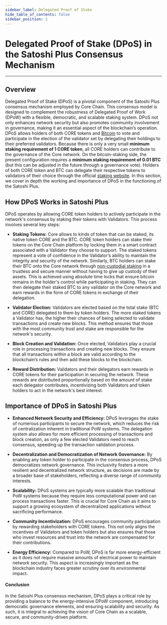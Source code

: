 ```yaml
---
sidebar_label: Delegated Proof of Stake
hide_table_of_contents: false
sidebar_position: 2
---
```


# Delegated Proof of Stake (DPoS) in the Satoshi Plus Consensus Mechanism
---

## Overview
Delegated Proof of Stake (DPoS) is a pivotal component of the Satoshi Plus consensus mechanism employed by Core Chain. This consensus model is designed to complement the robustness of Delegated Proof of Work (DPoW) with a flexible, democratic, and scalable staking system. DPoS not only enhances network security but also promotes community involvement in governance, making it an essential aspect of the blockchain’s operation. 
DPoS allows holders of both CORE tokens and [Bitcoin](../../products/btc-staking/overview.md) to vote and participate in the election of the validator set by delegating their holdings to their preferred validators. Because there is only a very small **minimum staking requirement of 1 CORE token**, all CORE holders can contribute to the governance of the Core network. On the bitcoin-staking side, the present configuration requires a **minimum staking requirement of 0.01 BTC** (but this can be adjusted in the future through a governance vote). Holders of both CORE token and BTC can delegate their respective tokens to validators of their choice through the official [staking website](https://stake.coredao.org/). In this section, we cover in depth the working and importance of DPoS in the functioning of the Satoshi Plus.

## How DPoS Works in Satoshi Plus
DPoS operates by allowing CORE token holders to actively participate in the network's consensus by staking their tokens with Validators. This process involves several key steps:

* **Staking Tokens:** Core allows to kinds of token that can be staked, its native token CORE and the BTC. CORE token holders can stake their tokens on the Core Chain platform by locking them in a smart contract associated with a Validator they choose to support. The staked tokens represent a vote of confidence in the Validator’s ability to maintain the integrity and security of the network. Similarly, BTC holders can stake their BTC onto the Core network through [non-custodial staking](../../products/btc-staking/overview.md) in a trustless and secure manner without having to give up custody of their assets. This is achieved using absolute time locks that ensure bitcoin remains in the holder's control while participating in staking. They can then delegate their staked BTC to any validator on the Core network and earn rewards in the form of CORE tokens in exchange of their delegation.

* **Validator Election:** Validators are elected based on the total stake (BTC and CORE) delegated to them by token holders. The more staked tokens a Validator has, the higher their chances of being selected to validate transactions and create new blocks. This method ensures that those with the most community trust and stake are responsible for the network's security.

* **Block Creation and Validation:** Once elected, Validators play a crucial role in processing transactions and creating new blocks. They ensure that all transactions within a block are valid according to the blockchain’s rules and then add these blocks to the blockchain.

* **Reward Distribution:** Validators and their delegators earn rewards in CORE tokens for their participation in securing the network. These rewards are distributed proportionally based on the amount of stake each delegator contributes, incentivizing both Validators and token holders to act in the network's best interest.

## Importance of DPoS in Satoshi Plus
* **Enhanced Network Security and Efficiency:** DPoS leverages the stake of numerous participants to secure the network, which reduces the risk of centralization inherent in traditional PoW systems. The delegation system also allows for more efficient processing of transactions and block creation, as only a few elected Validators need to reach consensus, speeding up the transaction validation process.

* **Decentralization and Democratization of Network Governance:** By enabling any token holder to participate in the consensus process, DPoS democratizes network governance. This inclusivity fosters a more resilient and decentralized network structure, as decisions are made by a broader base of stakeholders, reflecting a diverse range of community interests.

* **Scalability:** DPoS systems are typically more scalable than traditional PoW systems because they require less computational power and can process transactions faster. This is crucial for Core Chain as it aims to support a growing ecosystem of decentralized applications without sacrificing performance.

* **Community Incentivization:** DPoS encourages community participation by rewarding stakeholders with CORE tokens. This not only aligns the incentives of Validators and token holders but also ensures that those who invest resources and trust into the network are compensated for their contributions.

* **Energy Efficiency:** Compared to PoW, DPoS is far more energy-efficient as it does not require massive amounts of electrical power to maintain network security. This aspect is increasingly important as the blockchain industry faces greater scrutiny over its environmental impact.

#### **Conclusion**
In the Satoshi Plus consensus mechanism, DPoS plays a critical role by providing a balance to the energy-intensive DPoW component, introducing democratic governance elements, and ensuring scalability and security. As such, it is integral to achieving the vision of Core Chain as a scalable, secure, and community-driven platform.